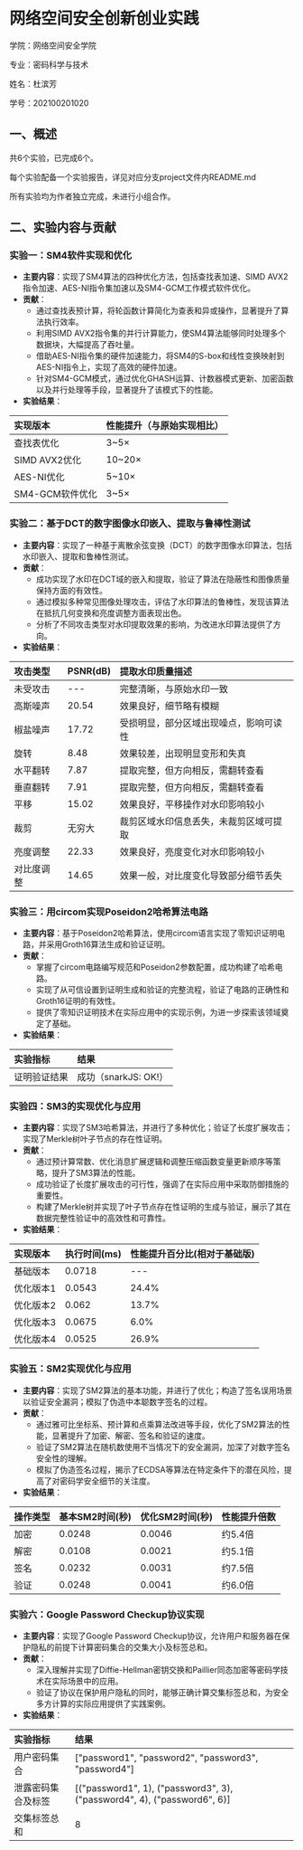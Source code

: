 # 网络空间安全创新创业实践

学院：网络空间安全学院

专业：密码科学与技术

姓名：杜滨芳

学号：202100201020



## 一、概述

共6个实验，已完成6个。

每个实验配备一个实验报告，详见对应分支project文件内README.md

所有实验均为作者独立完成，未进行小组合作。


## 二、实验内容与贡献

### 实验一：SM4软件实现和优化
- **主要内容**：实现了SM4算法的四种优化方法，包括查找表加速、SIMD AVX2指令加速、AES-NI指令集加速以及SM4-GCM工作模式软件优化。
- **贡献**：
  - 通过查找表预计算，将轮函数计算简化为查表和异或操作，显著提升了算法执行效率。
  - 利用SIMD AVX2指令集的并行计算能力，使SM4算法能够同时处理多个数据块，大幅提高了吞吐量。
  - 借助AES-NI指令集的硬件加速能力，将SM4的S-box和线性变换映射到AES-NI指令上，实现了高效的硬件加速。
  - 针对SM4-GCM模式，通过优化GHASH运算、计数器模式更新、加密函数以及并行处理等手段，显著提升了该模式下的性能。
- **实验结果**：

| 实现版本       | 性能提升（与原始实现相比） |
|:---------------|:---------------------------|
| 查找表优化     | 3~5×                       |
| SIMD AVX2优化  | 10~20×                      |
| AES-NI优化     | 5~10×                       |
| SM4-GCM软件优化| 3~5×                        |


### 实验二：基于DCT的数字图像水印嵌入、提取与鲁棒性测试
- **主要内容**：实现了一种基于离散余弦变换（DCT）的数字图像水印算法，包括水印嵌入、提取和鲁棒性测试。
- **贡献**：
  - 成功实现了水印在DCT域的嵌入和提取，验证了算法在隐蔽性和图像质量保持方面的有效性。
  - 通过模拟多种常见图像处理攻击，评估了水印算法的鲁棒性，发现该算法在抵抗几何变换和亮度调整方面表现出色。
  - 分析了不同攻击类型对水印提取效果的影响，为改进水印算法提供了方向。
- **实验结果**：

| 攻击类型       | PSNR(dB) | 提取水印质量描述                          |
|:---------------|:---------|:------------------------------------------|
| 未受攻击       | ---      | 完整清晰，与原始水印一致                   |
| 高斯噪声       | 20.54    | 效果良好，细节略有模糊                     |
| 椒盐噪声       | 17.72    | 受损明显，部分区域出现噪点，影响可读性     |
| 旋转           | 8.48     | 效果较差，出现明显变形和失真               |
| 水平翻转       | 7.87     | 提取完整，但方向相反，需翻转查看           |
| 垂直翻转       | 7.91     | 提取完整，但方向相反，需翻转查看           |
| 平移           | 15.02    | 效果良好，平移操作对水印影响较小           |
| 裁剪           | 无穷大   | 裁剪区域水印信息丢失，未裁剪区域可提取     |
| 亮度调整       | 22.33    | 效果良好，亮度变化对水印影响较小           |
| 对比度调整     | 14.65    | 效果一般，对比度变化导致部分细节丢失       |


### 实验三：用circom实现Poseidon2哈希算法电路
- **主要内容**：基于Poseidon2哈希算法，使用circom语言实现了零知识证明电路，并采用Groth16算法生成和验证证明。
- **贡献**：
  - 掌握了circom电路编写规范和Poseidon2参数配置，成功构建了哈希电路。
  - 实现了从可信设置到证明生成和验证的完整流程，验证了电路的正确性和Groth16证明的有效性。
  - 提供了零知识证明技术在实际应用中的实现示例，为进一步探索该领域奠定了基础。
- **实验结果**：

| 实验指标         | 结果                     |
|:-----------------|:-------------------------|
| 证明验证结果     | 成功（snarkJS: OK!）      |

### 实验四：SM3的实现优化与应用
- **主要内容**：实现了SM3哈希算法，并进行了多种优化；验证了长度扩展攻击；实现了Merkle树叶子节点的存在性证明。
- **贡献**：
  - 通过预计算常数、优化消息扩展逻辑和调整压缩函数变量更新顺序等策略，提升了SM3算法的性能。
  - 成功验证了长度扩展攻击的可行性，强调了在实际应用中采取防御措施的重要性。
  - 构建了Merkle树并实现了叶子节点存在性证明的生成与验证，展示了其在数据完整性验证中的高效性和可靠性。
- **实验结果**：

| 实现版本     | 执行时间(ms) | 性能提升百分比(相对于基础版) |
|:-------------|:-------------|:-----------------------------|
| 基础版本     | 0.0718       | ---                          |
| 优化版本1    | 0.0543       | 24.4%                        |
| 优化版本2    | 0.062        | 13.7%                        |
| 优化版本3    | 0.0675       | 6.0%                         |
| 优化版本4    | 0.0525       | 26.9%                        |


### 实验五：SM2实现优化与应用
- **主要内容**：实现了SM2算法的基本功能，并进行了优化；构造了签名误用场景以验证安全漏洞；模拟了伪造中本聪数字签名的过程。
- **贡献**：
  - 通过雅可比坐标系、预计算和点乘算法改进等手段，优化了SM2算法的性能，显著提升了加密、解密、签名和验证的速度。
  - 验证了SM2算法在随机数使用不当情况下的安全漏洞，加深了对数字签名安全性的理解。
  - 模拟了伪造签名过程，揭示了ECDSA等算法在特定条件下的潜在风险，提高了对密码学安全细节的关注度。
- **实验结果**：

| 操作类型 | 基本SM2时间(秒) | 优化SM2时间(秒) | 性能提升倍数 |
|:---------|:----------------|:----------------|:-------------|
| 加密     | 0.0248          | 0.0046          | 约5.4倍      |
| 解密     | 0.0108          | 0.0021          | 约5.1倍      |
| 签名     | 0.0232          | 0.0031          | 约7.5倍      |
| 验证     | 0.0248          | 0.0041          | 约6.0倍      |


### 实验六：Google Password Checkup协议实现
- **主要内容**：实现了Google Password Checkup协议，允许用户和服务器在保护隐私的前提下计算密码集合的交集大小及标签总和。
- **贡献**：
  - 深入理解并实现了Diffie-Hellman密钥交换和Paillier同态加密等密码学技术在实际场景中的应用。
  - 验证了协议在保护用户隐私的同时，能够正确计算交集标签总和，为安全多方计算的实际应用提供了实践案例。
- **实验结果**：

| 实验指标         | 结果                     |
|:-----------------|:-------------------------|
| 用户密码集合     | ["password1", "password2", "password3", "password4"] |
| 泄露密码集合及标签 | [("password1", 1), ("password3", 3), ("password4", 4), ("password6", 6)] |
| 交集标签总和     | 8                        |

